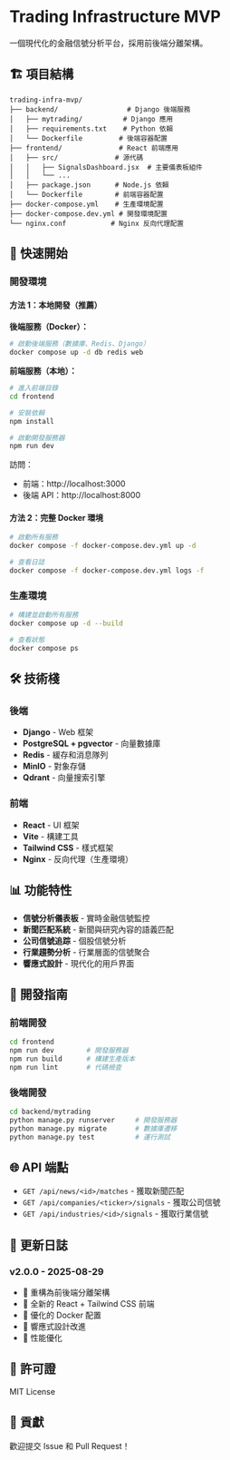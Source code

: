 # Trading Infrastructure MVP

一個現代化的金融信號分析平台，採用前後端分離架構。

## 🏗️ 項目結構

```
trading-infra-mvp/
├── backend/                 # Django 後端服務
│   ├── mytrading/          # Django 應用
│   ├── requirements.txt    # Python 依賴
│   └── Dockerfile         # 後端容器配置
├── frontend/              # React 前端應用
│   ├── src/              # 源代碼
│   │   ├── SignalsDashboard.jsx  # 主要儀表板組件
│   │   └── ...
│   ├── package.json      # Node.js 依賴
│   └── Dockerfile        # 前端容器配置
├── docker-compose.yml    # 生產環境配置
├── docker-compose.dev.yml # 開發環境配置
└── nginx.conf           # Nginx 反向代理配置
```

## 🚀 快速開始

### 開發環境

#### 方法 1：本地開發（推薦）

**後端服務（Docker）：**
```bash
# 啟動後端服務（數據庫、Redis、Django）
docker compose up -d db redis web
```

**前端服務（本地）：**
```bash
# 進入前端目錄
cd frontend

# 安裝依賴
npm install

# 啟動開發服務器
npm run dev
```

訪問：
- 前端：http://localhost:3000
- 後端 API：http://localhost:8000

#### 方法 2：完整 Docker 環境

```bash
# 啟動所有服務
docker compose -f docker-compose.dev.yml up -d

# 查看日誌
docker compose -f docker-compose.dev.yml logs -f
```

### 生產環境

```bash
# 構建並啟動所有服務
docker compose up -d --build

# 查看狀態
docker compose ps
```

## 🛠️ 技術棧

### 後端
- **Django** - Web 框架
- **PostgreSQL + pgvector** - 向量數據庫
- **Redis** - 緩存和消息隊列
- **MinIO** - 對象存儲
- **Qdrant** - 向量搜索引擎

### 前端
- **React** - UI 框架
- **Vite** - 構建工具
- **Tailwind CSS** - 樣式框架
- **Nginx** - 反向代理（生產環境）

## 📊 功能特性

- **信號分析儀表板** - 實時金融信號監控
- **新聞匹配系統** - 新聞與研究內容的語義匹配
- **公司信號追踪** - 個股信號分析
- **行業趨勢分析** - 行業層面的信號聚合
- **響應式設計** - 現代化的用戶界面

## 🔧 開發指南

### 前端開發
```bash
cd frontend
npm run dev        # 開發服務器
npm run build      # 構建生產版本
npm run lint       # 代碼檢查
```

### 後端開發
```bash
cd backend/mytrading
python manage.py runserver     # 開發服務器
python manage.py migrate       # 數據庫遷移
python manage.py test          # 運行測試
```

## 🌐 API 端點

- `GET /api/news/<id>/matches` - 獲取新聞匹配
- `GET /api/companies/<ticker>/signals` - 獲取公司信號
- `GET /api/industries/<id>/signals` - 獲取行業信號

## 📝 更新日誌

### v2.0.0 - 2025-08-29
- 🔄 重構為前後端分離架構
- 🎨 全新的 React + Tailwind CSS 前端
- 🐳 優化的 Docker 配置
- 📱 響應式設計改進
- 🚀 性能優化

## 📄 許可證

MIT License

## 🤝 貢獻

歡迎提交 Issue 和 Pull Request！
